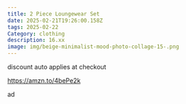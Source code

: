 ```yaml
---
title: 2 Piece Loungewear Set
date: 2025-02-21T19:26:00.158Z
tags: 2025-02-22
Category: clothing
description: 16.xx
image: img/beige-minimalist-mood-photo-collage-15-.png
---
```

discount auto applies at checkout 

https://amzn.to/4bePe2k

a﻿d
